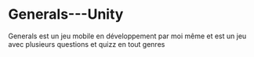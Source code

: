 # Generals---Unity
Generals est un jeu mobile en développement par moi même et est un jeu avec plusieurs questions et quizz en tout genres

